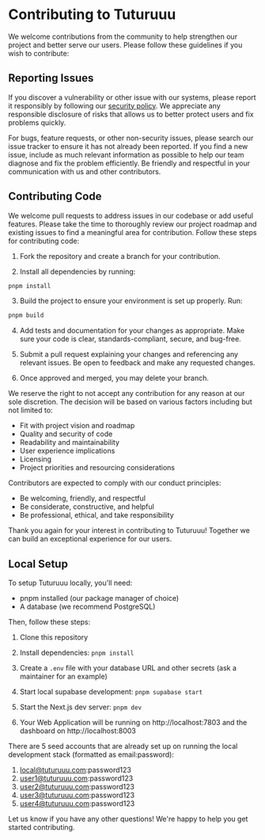# Contributing to Tuturuuu 

We welcome contributions from the community to help strengthen our project and better serve our users. Please follow these guidelines if you wish to contribute:

## Reporting Issues

If you discover a vulnerability or other issue with our systems, please report it responsibly by following our [security policy](link). We appreciate any responsible disclosure of risks that allows us to better protect users and fix problems quickly.

For bugs, feature requests, or other non-security issues, please search our issue tracker to ensure it has not already been reported. If you find a new issue, include as much relevant information as possible to help our team diagnose and fix the problem efficiently. Be friendly and respectful in your communication with us and other contributors.

## Contributing Code

We welcome pull requests to address issues in our codebase or add useful features. Please take the time to thoroughly review our project roadmap and existing issues to find a meaningful area for contribution. Follow these steps for contributing code:

1. Fork the repository and create a branch for your contribution.

2. Install all dependencies by running:

```bash 
pnpm install
```

3. Build the project to ensure your environment is set up properly. Run: 

```bash
pnpm build
``` 

4. Add tests and documentation for your changes as appropriate. Make sure your code is clear, standards-compliant, secure, and bug-free.  

5. Submit a pull request explaining your changes and referencing any relevant issues. Be open to feedback and make any requested changes.  

6. Once approved and merged, you may delete your branch.

We reserve the right to not accept any contribution for any reason at our sole discretion. The decision will be based on various factors including but not limited to:

- Fit with project vision and roadmap  
- Quality and security of code   
- Readability and maintainability  
- User experience implications  
- Licensing
- Project priorities and resourcing considerations

Contributors are expected to comply with our conduct principles:  

- Be welcoming, friendly, and respectful
- Be considerate, constructive, and helpful  
- Be professional, ethical, and take responsibility

Thank you again for your interest in contributing to Tuturuuu! Together we can build an exceptional experience for our users.

## Local Setup 

To setup Tuturuuu locally, you'll need:

- pnpm installed (our package manager of choice)
- A database (we recommend PostgreSQL)

Then, follow these steps:

1. Clone this repository

2. Install dependencies: `pnpm install`

3. Create a `.env` file with your database URL and other secrets (ask a maintainer for an example)

4. Start local supabase development: `pnpm supabase start`

5. Start the Next.js dev server: `pnpm dev`

6. Your Web Application will be running on http://localhost:7803  and the dashboard on http://localhost:8003

There are 5 seed accounts that are already set up on running the local development stack (formatted as email:password):

1. <local@tuturuuu.com>:password123  
2. <user1@tuturuuu.com>:password123
3. <user2@tuturuuu.com>:password123 
4. <user3@tuturuuu.com>:password123
5. <user4@tuturuuu.com>:password123

Let us know if you have any other questions! We're happy to help you get started contributing.

